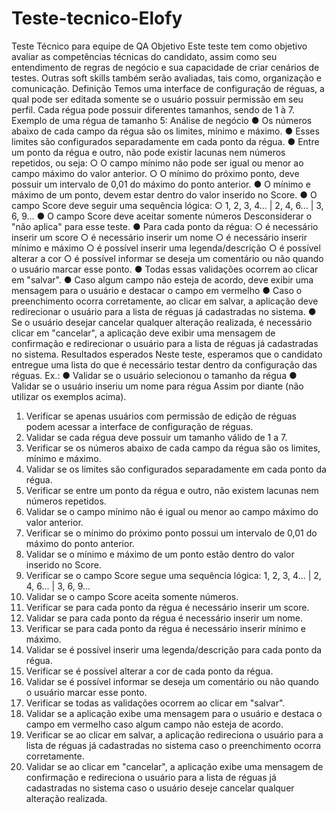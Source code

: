 # Teste-tecnico-Elofy

Teste Técnico para equipe de QA
Objetivo
Este teste tem como objetivo avaliar as competências técnicas do candidato, assim
como seu entendimento de regras de negócio e sua capacidade de criar cenários de
testes.
Outras soft skills também serão avaliadas, tais como, organização e comunicação.
Definição
Temos uma interface de configuração de réguas, a qual pode ser editada somente se
o usuário possuir permissão em seu perfil.
Cada régua pode possuir diferentes tamanhos, sendo de 1 à 7.
Exemplo de uma régua de tamanho 5:
Análise de negócio
● Os números abaixo de cada campo da régua são os limites, mínimo e máximo.
● Esses limites são configurados separadamente em cada ponto da régua.
● Entre um ponto da régua e outro, não pode existir lacunas nem números
repetidos, ou seja:
○ O campo mínimo não pode ser igual ou menor ao campo máximo do
valor anterior.
○ O mínimo do próximo ponto, deve possuir um intervalo de 0,01 do
máximo do ponto anterior.
● O mínimo e máximo de um ponto, devem estar dentro do valor inserido no
Score.
● O campo Score deve seguir uma sequência lógica:
○ 1, 2, 3, 4... | 2, 4, 6... | 3, 6, 9...
● O campo Score deve aceitar somente números
Desconsiderar o "não aplica" para esse teste.
● Para cada ponto da régua:
○ é necessário inserir um score
○ é necessário inserir um nome
○ é necessário inserir mínimo e máximo
○ é possível inserir uma legenda/descrição
○ é possível alterar a cor
○ é possível informar se deseja um comentário ou não quando o usuário
marcar esse ponto.
● Todas essas validações ocorrem ao clicar em "salvar".
● Caso algum campo não esteja de acordo, deve exibir uma mensagem para o
usuário e destacar o campo em vermelho
● Caso o preenchimento ocorra corretamente, ao clicar em salvar, a aplicação
deve redirecionar o usuário para a lista de réguas já cadastradas no sistema.
● Se o usuário desejar cancelar qualquer alteração realizada, é necessário clicar
em "cancelar", a aplicação deve exibir uma mensagem de confirmação e
redirecionar o usuário para a lista de réguas já cadastradas no sistema.
Resultados esperados
Neste teste, esperamos que o candidato entregue uma lista do que é necessário testar
dentro da configuração das réguas.
Ex.:
● Validar se o usuário selecionou o tamanho da régua
● Validar se o usuário inseriu um nome para régua
Assim por diante (não utilizar os exemplos acima).

1.	Verificar se apenas usuários com permissão de edição de réguas podem acessar a interface de configuração de réguas.
2.	Validar se cada régua deve possuir um tamanho válido de 1 a 7.
3.	Verificar se os números abaixo de cada campo da régua são os limites, mínimo e máximo.
4.	Validar se os limites são configurados separadamente em cada ponto da régua.
5.	Verificar se entre um ponto da régua e outro, não existem lacunas nem números repetidos.
6.	Validar se o campo mínimo não é igual ou menor ao campo máximo do valor anterior.
7.	Verificar se o mínimo do próximo ponto possui um intervalo de 0,01 do máximo do ponto anterior.
8.	Validar se o mínimo e máximo de um ponto estão dentro do valor inserido no Score.
9.	Verificar se o campo Score segue uma sequência lógica: 1, 2, 3, 4... | 2, 4, 6... | 3, 6, 9...
10.	Validar se o campo Score aceita somente números.
11.	Verificar se para cada ponto da régua é necessário inserir um score.
12.	Validar se para cada ponto da régua é necessário inserir um nome.
13.	Verificar se para cada ponto da régua é necessário inserir mínimo e máximo.
14.	Validar se é possível inserir uma legenda/descrição para cada ponto da régua.
15.	Verificar se é possível alterar a cor de cada ponto da régua.
16.	Validar se é possível informar se deseja um comentário ou não quando o usuário marcar esse ponto.
17.	Verificar se todas as validações ocorrem ao clicar em "salvar".
18.	Validar se a aplicação exibe uma mensagem para o usuário e destaca o campo em vermelho caso algum campo não esteja de acordo.
19.	Verificar se ao clicar em salvar, a aplicação redireciona o usuário para a lista de réguas já cadastradas no sistema caso o preenchimento ocorra corretamente.
20.	Validar se ao clicar em "cancelar", a aplicação exibe uma mensagem de confirmação e redireciona o usuário para a lista de réguas já cadastradas no sistema caso o usuário deseje cancelar qualquer alteração realizada.
